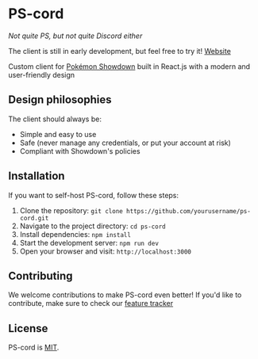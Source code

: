 # PS-cord

_Not quite PS, but not quite Discord either_

The client is still in early development, but feel free to try it! [Website](https://ps-cord.com/)

Custom client for [Pokémon Showdown](play.pokemonshowdown.com) built in React.js with a modern and user-friendly design


## Design philosophies

The client should always be:

- Simple and easy to use
- Safe (never manage any credentials, or put your account at risk)
- Compliant with Showdown's policies


## Installation

If you want to self-host PS-cord, follow these steps:

1. Clone the repository: `git clone https://github.com/yourusername/ps-cord.git`
2. Navigate to the project directory: `cd ps-cord`
3. Install dependencies: `npm install`
4. Start the development server: `npm run dev`
5. Open your browser and visit: `http://localhost:3000`

## Contributing

We welcome contributions to make PS-cord even better! If you'd like to contribute, make sure to check our [feature tracker](https://github.com/users/singiamtel/projects/1)

## License

PS-cord is [MIT](https://opensource.org/licenses/MIT).

